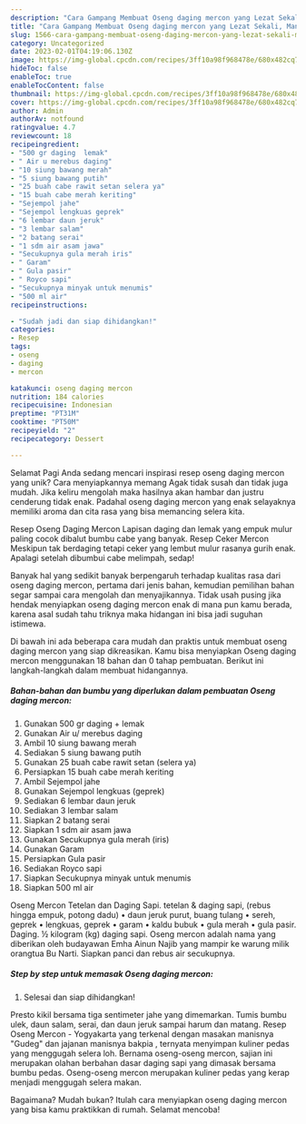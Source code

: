 ```yaml
---
description: "Cara Gampang Membuat Oseng daging mercon yang Lezat Sekali, Mantap"
title: "Cara Gampang Membuat Oseng daging mercon yang Lezat Sekali, Mantap"
slug: 1566-cara-gampang-membuat-oseng-daging-mercon-yang-lezat-sekali-mantap
category: Uncategorized
date: 2023-02-01T04:19:06.130Z
image: https://img-global.cpcdn.com/recipes/3ff10a98f968478e/680x482cq70/oseng-daging-mercon-foto-resep-utama.jpg
hideToc: false
enableToc: true
enableTocContent: false
thumbnail: https://img-global.cpcdn.com/recipes/3ff10a98f968478e/680x482cq70/oseng-daging-mercon-foto-resep-utama.jpg
cover: https://img-global.cpcdn.com/recipes/3ff10a98f968478e/680x482cq70/oseng-daging-mercon-foto-resep-utama.jpg
author: Admin
authorAv: notfound
ratingvalue: 4.7
reviewcount: 18
recipeingredient:
- "500 gr daging  lemak"
- " Air u merebus daging"
- "10 siung bawang merah"
- "5 siung bawang putih"
- "25 buah cabe rawit setan selera ya"
- "15 buah cabe merah keriting"
- "Sejempol jahe"
- "Sejempol lengkuas geprek"
- "6 lembar daun jeruk"
- "3 lembar salam"
- "2 batang serai"
- "1 sdm air asam jawa"
- "Secukupnya gula merah iris"
- " Garam"
- " Gula pasir"
- " Royco sapi"
- "Secukupnya minyak untuk menumis"
- "500 ml air"
recipeinstructions:

- "Sudah jadi dan siap dihidangkan!"
categories:
- Resep
tags:
- oseng
- daging
- mercon

katakunci: oseng daging mercon 
nutrition: 184 calories
recipecuisine: Indonesian
preptime: "PT31M"
cooktime: "PT50M"
recipeyield: "2"
recipecategory: Dessert

---
```



Selamat Pagi Anda sedang mencari inspirasi resep oseng daging mercon yang unik? Cara menyiapkannya memang Agak tidak susah dan tidak juga mudah. Jika keliru mengolah maka hasilnya akan hambar dan justru cenderung tidak enak. Padahal oseng daging mercon yang enak selayaknya memiliki aroma dan cita rasa yang bisa memancing selera kita.


Resep Oseng Daging Mercon Lapisan daging dan lemak yang empuk mulur paling cocok dibalut bumbu cabe yang banyak. Resep Ceker Mercon Meskipun tak berdaging tetapi ceker yang lembut mulur rasanya gurih enak. Apalagi setelah dibumbui cabe melimpah, sedap!

Banyak hal yang sedikit banyak berpengaruh terhadap kualitas rasa dari oseng daging mercon, pertama dari jenis bahan, kemudian pemilihan bahan segar sampai cara mengolah dan menyajikannya. Tidak usah pusing jika hendak menyiapkan oseng daging mercon enak di mana pun kamu berada, karena asal sudah tahu triknya maka hidangan ini bisa jadi suguhan istimewa.


Di bawah ini ada beberapa cara mudah dan praktis untuk membuat oseng daging mercon yang siap dikreasikan. Kamu bisa menyiapkan Oseng daging mercon menggunakan 18 bahan dan 0 tahap pembuatan. Berikut ini langkah-langkah dalam membuat hidangannya.

<!--inarticleads1-->

##### Bahan-bahan dan bumbu yang diperlukan dalam pembuatan Oseng daging mercon:

1. Gunakan 500 gr daging + lemak
1. Gunakan  Air u/ merebus daging
1. Ambil 10 siung bawang merah
1. Sediakan 5 siung bawang putih
1. Gunakan 25 buah cabe rawit setan (selera ya)
1. Persiapkan 15 buah cabe merah keriting
1. Ambil Sejempol jahe
1. Gunakan Sejempol lengkuas (geprek)
1. Sediakan 6 lembar daun jeruk
1. Sediakan 3 lembar salam
1. Siapkan 2 batang serai
1. Siapkan 1 sdm air asam jawa
1. Gunakan Secukupnya gula merah (iris)
1. Gunakan  Garam
1. Persiapkan  Gula pasir
1. Sediakan  Royco sapi
1. Siapkan Secukupnya minyak untuk menumis
1. Siapkan 500 ml air


Oseng Mercon Tetelan dan Daging Sapi. tetelan &amp; daging sapi, (rebus hingga empuk, potong dadu) • daun jeruk purut, buang tulang • sereh, geprek • lengkuas, geprek • garam • kaldu bubuk • gula merah • gula pasir. Daging. ½ kilogram (kg) daging sapi. Oseng mercon adalah nama yang diberikan oleh budayawan Emha Ainun Najib yang mampir ke warung milik orangtua Bu Narti. Siapkan panci dan rebus air secukupnya. 

<!--inarticleads2-->

##### Step by step untuk memasak Oseng daging mercon:


1. Selesai dan siap dihidangkan!

Presto kikil bersama tiga sentimeter jahe yang dimemarkan. Tumis bumbu ulek, daun salam, serai, dan daun jeruk sampai harum dan matang. Resep Oseng Mercon - Yogyakarta yang terkenal dengan masakan manisnya &#34;Gudeg&#34; dan jajanan manisnya bakpia , ternyata menyimpan kuliner pedas yang menggugah selera loh. Bernama oseng-oseng mercon, sajian ini merupakan olahan berbahan dasar daging sapi yang dimasak bersama bumbu pedas. Oseng-oseng mercon merupakan kuliner pedas yang kerap menjadi menggugah selera makan. 

Bagaimana? Mudah bukan? Itulah cara menyiapkan oseng daging mercon yang bisa kamu praktikkan di rumah. Selamat mencoba!
